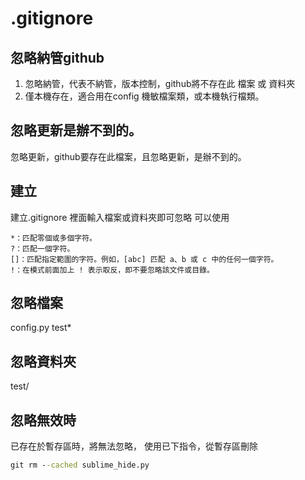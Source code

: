 # .gitignore

## 忽略納管github

1. 忽略納管，代表不納管，版本控制，github將不存在此 檔案 或 資料夾
2. 僅本機存在，適合用在config 機敏檔案類，或本機執行檔類。



## 忽略更新是辦不到的。

忽略更新，github要存在此檔案，且忽略更新，是辦不到的。



## 建立
建立.gitignore
裡面輸入檔案或資料夾即可忽略
可以使用

```
*：匹配零個或多個字符。
?：匹配一個字符。
[]：匹配指定範圍的字符。例如，[abc] 匹配 a、b 或 c 中的任何一個字符。
!：在模式前面加上 ! 表示取反，即不要忽略該文件或目錄。
```


## 忽略檔案
config.py
test*

## 忽略資料夾
test/


## 忽略無效時
已存在於暫存區時，將無法忽略，
使用已下指令，從暫存區刪除

```cmd
git rm --cached sublime_hide.py
```